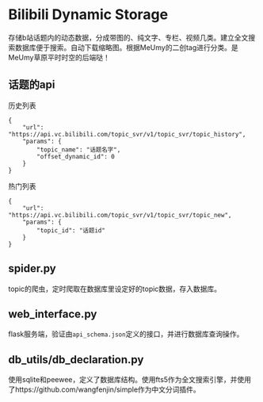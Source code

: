 # Bilibili Dynamic Storage
存储b站话题内的动态数据，分成带图的、纯文字、专栏、视频几类。建立全文搜索数据库便于搜索。自动下载缩略图。根据MeUmy的二创tag进行分类。是MeUmy草原平时时空的后端哒！

## 话题的api

历史列表
```
{
    "url": "https://api.vc.bilibili.com/topic_svr/v1/topic_svr/topic_history",
    "params": {
        "topic_name": "话题名字",
        "offset_dynamic_id": 0
    }
}
```

热门列表
```
{
    "url": "https://api.vc.bilibili.com/topic_svr/v1/topic_svr/topic_new",
    "params": {
        "topic_id": "话题id"
    }
}
```

## spider.py
topic的爬虫，定时爬取在数据库里设定好的topic数据，存入数据库。

## web_interface.py
flask服务端，验证由`api_schema.json`定义的接口，并进行数据库查询操作。

## db_utils/db_declaration.py
使用sqlite和peewee，定义了数据库结构。使用fts5作为全文搜索引擎，并使用了https://github.com/wangfenjin/simple作为中文分词插件。